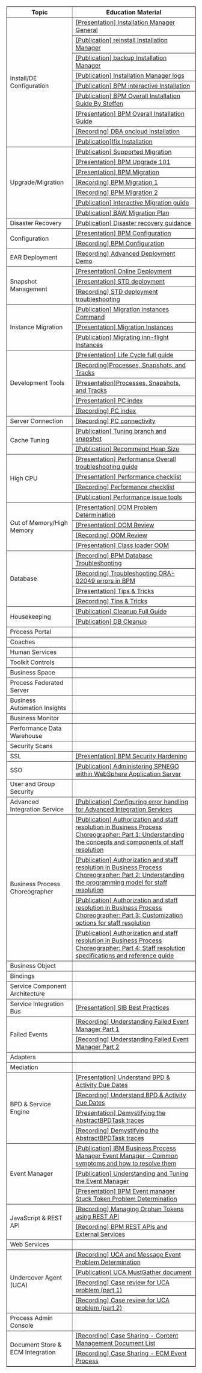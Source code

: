 
<table border="1">
  <tr font-weight: 700;>
    <th>Topic</th>
    <th>Education Material</th>
  </tr>
  <tr>
    <td rowspan="9">Install/DE Configuration</td>
    <td><a href="https://ibm.ent.box.com/folder/43248527637" target="_blank">[Presentation] Installation Manager General</a> </td>
  </tr>
  <tr>
    <td><a href="http://www-01.ibm.com/support/docview.wss?uid=swg21290142" target="_blank">[Publication] reinstall Installation Manager</a> </td>
  </tr>
  <tr>
    <td><a href="http://www-01.ibm.com/support/docview.wss?uid=swg21665878" target="_blank">[Publication] backup Installation Manager</a> </td>
  </tr>
   <tr>
    <td><a href="https://www.ibm.com/support/knowledgecenter/en/SSVJJU_6.4.0/com.ibm.IBMDS.doc_6.4/c_ig_ibmim_sds_log_files.html" target="_blank">[Publication] Installation Manager logs</a> </td>
  </tr>
   <tr>
    <td><a href="https://www.ibm.com/support/knowledgecenter/SSFPJS_8.6.0/com.ibm.wbpm.imuc.doc/topics/bpm_roadmap_form.html" target="_blank">[Publication] BPM interactive Installation</a> </td>
  </tr>
   <tr>
    <td><a href="https://github.ibm.com/steffen-baumann/baw-iam-support/wiki/Installation-BPM%5CBAW" target="_blank">[Publication] BPM Overall Installation Guide By Steffen</a> </td>
  </tr>
   <tr>
    <td><a href="https://github.ibm.com/steffen-baumann/baw-iam-support/raw/master/BPM_BAW%20Installation/IBM%20BPM%20%26%20BAW%20Installation.pptx" target="_blank">[Presentation] BPM Overall Installation Guide</a> </td>
  </tr>
   <tr>
    <td><a href="https://ibm.ent.box.com/file/344592733326" target="_blank">[Recording] DBA oncloud installation</a> </td>
  </tr>
   <tr>
    <td><a href="https://www-01.ibm.com/support/docview.wss?uid=swg21417656" target="_blank">[Publication]Ifix Installation</a> </td>
  </tr>

  <tr>
    <td rowspan="7">Upgrade/Migration </td>
    <td><a href="http://www-01.ibm.com/support/docview.wss?uid=swg21610883" target="_blank">[Publication] Supported Migration </a></td>
  </tr>
  <tr>
    <td><a href="https://ibm.ent.box.com/file/308009602094" target="_blank">[Presentation] BPM Upgrade 101</a> </td>
  </tr>
  <tr>
    <td><a href="https://ibm.ent.box.com/file/308013203031" target="_blank">[Presentation] BPM Migration</a> </td>
  </tr>
  <tr>
    <td><a href="https://ibm.ent.box.com/file/308009616790" target="_blank">[Recording] BPM Migration 1</a> </td>
  </tr>
  <tr>
    <td><a href="https://ibm.ent.box.com/file/308019681748" target="_blank">[Recording] BPM Migration 2</a> </td>
  </tr>
  <tr>
    <td><a href="https://www.ibm.com/support/knowledgecenter/en/SSFPJS_8.6.0/com.ibm.wbpm.imuc.doc/topics/bpm_mig_roadmap_form.html" target="_blank">[Publication] Interactive Migration guide</a> </td>
  </tr>
  <tr>
    <td><a href="https://www.ibm.com/support/knowledgecenter/en/SS8JB4/com.ibm.wbpm.imuc.doc/topics/cpln_mig_planning.html" target="_blank">[Publication] BAW Migration Plan</a> </td>
  </tr>

  <tr>
    <td>Disaster Recovery</td>
    <td><a href="https://www.ibm.com/developerworks/bpm/library/techarticles/1504_richardson/1504_richardson.html" target="_blank">[Publication] Disaster recovery guidance</a>  </td>
  </tr>
  <tr>
    <td rowspan="2">Configuration</td>
    <td><a href="https://github.ibm.com/steffen-baumann/baw-iam-support/blob/master/BPM_BAW%20Configuration/BPM%20Configuration.pdf" target="_blank">[Presentation] BPM Configuration</a>  </td>
  </tr>

  <tr>
    <td><a href="https://raw.github.ibm.com/steffen-baumann/baw-iam-support/master/BPM_BAW%20Configuration/Presenation%20about%20Configuration.mp4?token=AACezrLZxtWLl-t0zefX3Vn8ek409dDFks5dJZqFwA%3D%3D" target="_blank">[Recording] BPM Configuration</a>  </td>
  </tr>
  <tr>
    <td>EAR Deployment</td>
    <td><a href="https://ibm.ent.box.com/file/253784405027" target="_blank">[Recording] Advanced Deployment Demo</a>  </td>
  </tr>
  <tr>
    <td rowspan="3">Snapshot Management</td>
    <td><a href="https://ibm.ent.box.com/file/170283106484" target="_blank">[Presentation] Online Deployment </a>  </td>
  </tr>
  <tr>
    <td><a href="http://ausgsa.ibm.com/projects/b/bpm_support/EducationSessions/BrownBagSeries/StdDeploy.ppt" target="_blank">[Presentation] STD deployment</a>  </td>
  </tr>
<tr>
    <td><a href="http://ausgsa.ibm.com/projects/b/bpm_support/EducationSessions/BrownBagSeries/StdDeployTroubleshoot.mov" target="_blank">[Recording] STD deployment troubleshooting</a>  </td>
  </tr>
  <tr>
    <td rowspan="3">Instance Migration</td>
    <td><a href="https://www.ibm.com/support/knowledgecenter/SSFPJS_8.6.0/com.ibm.wbpm.ref.doc/topics/rref_bpmmigrateinstances.html" target="_blank">[Publication] Migration instances Command </a>  </td>
  </tr>
  <tr>
    <td><a href="https://www.ibm.com/developerworks/bpm/bpmjournal/1305_norelus/1305_norelus-pdf.pdf" target="_blank">[Presentation] Migration Instances</a>  </td>
  </tr>
  <tr>
    <td><a href="https://developer.ibm.com/bpm/docs/upgrades-migration/migrating-flight-instances/" target="_blank">[Publication] Migrating inn-flight Instances</a>  </td>
  </tr>
  <tr>
    <td rowspan="5">Development Tools</td>
    <td><a href="https://ibm.ent.box.com/file/349720780731" target="_blank">[Presentation] Life Cycle full guide</a>  </td>
  </tr>
  <tr>
    <td><a href="http://ausgsa.ibm.com/projects/b/bpm_support/EducationSessions/BrownBagSeries/BrownBagL2.Snapshots.mov" target="_blank">[Recording]Processes, Snapshots, and Tracks</a>  </td>
  </tr>
  <tr>
    <td><a href="http://ausgsa.ibm.com/projects/b/bpm_support/EducationSessions/BrownBagSeries/Snapshots.ppt" target="_blank">[Presentation]Processes, Snapshots, and Tracks</a>  </td>
  </tr>
  <tr>
    <td><a href="https://ibm.ent.box.com/file/292882909910" target="_blank">[Presentation] PC index</a>  </td>
  </tr>
  <tr>
    <td><a href="https://ibm.ent.box.com/file/292886905756" target="_blank">[Recording] PC index </a>  </td>
  </tr>
  <tr>
    <td>Server Connection </td>
    <td><a href="https://ibm.ent.box.com/file/253787022399 " target="_blank">[Recording] PC connectivity </a>  </td>
  </tr>
  <tr>
    <td rowspan="2">Cache Tuning </td>
    <td><a href="https://www.ibm.com/developerworks/bpm/library/techarticles/1404_booz/1404_booz.html" target="_blank">[Publication] Tuning branch and snapshot</a>  </td>
  </tr>
  <tr>
    <td><a href="https://developer.ibm.com/answers/questions/310443/what-is-the-maximum-recommended-heap-size-in-bpm" target="_blank">[Publication] Recommend Heap Size </a> </td>
  </tr>
  <tr>
    <td rowspan="4">High CPU </td>
    <td><a href="https://ibm.ent.box.com/file/312396653922" target="_blank">[Presentation] Performance Overall troubleshooting guide </a>  </td>
  </tr>
  <tr>
    <td><a href="https://ibm.ent.box.com/file/312387711615" target="_blank">[Presentation] Performance checklist </a>  </td>
  </tr>
  <tr>
    <td><a href="https://ibm.ent.box.com/file/313183589763" target="_blank">[Recording] Performance checklist</a>  </td>
  </tr>
  <tr>
    <td><a href="https://github.ibm.com/steffen-baumann/baw-iam-support/wiki/Memory-Reviews" target="_blank">[Publication] Performance issue tools </a>  </td>
  </tr>
  <tr>
    <td rowspan="4">Out of Memory/High Memory </td>
    <td><a href="https://ibm.ent.box.com/file/313146201513 " target="_blank">[Presentation] OOM Problem Determination </a>  </td>
  </tr>
  <tr>
    <td><a href="https://ibm.ent.box.com/file/313159223503 " target="_blank">[Presentation] OOM Review </a>  </td>
  </tr>
  <tr>
    <td><a href="https://ibm.ent.box.com/file/313159159080" target="_blank">[Recording] OOM Review</a>  </td>
  </tr>
  <tr>
    <td><a href="https://ibm.ent.box.com/file/317494289713 " target="_blank">[Presentation] Class loader OOM</a>  </td>
  </tr>
  <tr>
    <td rowspan="4">Database </td>
    <td><a href="https://ibm.ent.box.com/file/487267695971 " target="_blank">[Recording] BPM Database Troubleshooting</a>  </td>
  </tr>
  <tr>
    <td><a href="https://ibm.ent.box.com/file/487269891441 " target="_blank">[Recording] Troubleshooting ORA-02049 errors in BPM </a>  </td>
  </tr>
  <tr>
    <td><a href="https://ibm.ent.box.com/file/487256864492" target="_blank">[Presentation] Tips & Tricks</a>  </td>
  </tr>
  <tr>
    <td><a href="https://ibm.ent.box.com/file/487260006627" target="_blank">[Recording] Tips & Tricks</a>  </td>
  </tr>
  <tr>
    <td rowspan="2">Housekeeping </td>
    <td><a href="https://support.bp-3.com/hc/en-us/articles/115015928207-IBM-BPM-8-5-x-8-6-and-IBM-BAW-v-18-0-0-x-purging-cleanup-full-guide#know" target="_blank">[Publication] Cleanup Full Guide</a>  </td>
  </tr>
  <tr>
    <td><a href="https://developer.ibm.com/answers/questions/193115/how-do-i-know-the-when-the-bpm-databases-should-be/" target="_blank">[Publication] DB Cleanup </a>  </td>
  </tr>
  <tr>
    <td>Process Portal </td>
    <td><a href="" target="_blank"></a>  </td>
  </tr>
  <tr>
    <td>Coaches</td>
    <td><a href="" target="_blank"></a>  </td>
  </tr>
  <tr>
    <td>Human Services</td>
    <td><a href="" target="_blank"></a>  </td>
  </tr>
  <tr>
    <td>Toolkit Controls </td>
    <td><a href="" target="_blank"></a>  </td>
  </tr>
  <tr>
    <td>Business Space </td>
    <td><a href="" target="_blank"></a>  </td>
  </tr>
  <tr>
    <td>Process Federated Server </td>
    <td><a href="" target="_blank"></a>  </td>
  </tr>
  <tr>
    <td>Business Automation Insights</td>
    <td><a href="" target="_blank"></a>  </td>
  </tr>
  <tr>
    <td>Business Monitor</td>
    <td><a href="" target="_blank"></a>  </td>
  </tr>
  <tr>
    <td>Performance Data Warehouse </td>
    <td><a href="" target="_blank"></a>  </td>
  </tr>
  <tr>
    <td>Security Scans</td>
    <td><a href="" target="_blank"></a>  </td>
  </tr>
  <tr>
    <td>SSL </td>
    <td><a href="https://ibm.box.com/s/qznlfbcnvsrj3lrb7ckqqf3s33gry3c9" target="_blank">[Presentation] BPM Security Hardening </a>  </td>
  </tr>
  <tr>
    <td>SSO </td>
    <td><a href="https://www.ibm.com/developerworks/websphere/library/techarticles/0809_lansche/0809_lansche.html " target="_blank">[Publication] Administering SPNEGO within WebSphere Application Server</a>  </td>
  </tr>
  <tr>
    <td>User and Group Security </td>
    <td><a href="" target="_blank"></a>  </td>
  </tr>
  <tr>
    <td>Advanced Integration Service</td>
    <td><a href="https://www.ibm.com/developerworks/bpm/library/techarticles/1210_agrawal/1210_agrawal.html" target="_blank">[Publication] Configuring error handling for Advanced Integration Services </a>  </td>
  </tr>
  <tr>
    <td rowspan="4">Business Process Choreographer </td>
    <td><a href="http://www.ibm.com/developerworks/websphere/techjournal/0710_lind/0710_lind.html " target="_blank">[Publication] Authorization and staff resolution in Business Process Choreographer: Part 1: Understanding the concepts and components of staff resolution </a>  </td>
  </tr>
  <tr>
    <td><a href="http://www.ibm.com/developerworks/websphere/techjournal/0711_lind/0711_lind.html" target="_blank">[Publication] Authorization and staff resolution in Business Process Choreographer: Part 2: Understanding the programming model for staff resolution </a>  </td>
  </tr>
  <tr>
    <td><a href="http://www.ibm.com/developerworks/websphere/techjournal/0712_lind/0712_lind.html" target="_blank">[Publication] Authorization and staff resolution in Business Process Choreographer: Part 3: Customization options for staff resolution</a>  </td>
  </tr>
  <tr>
    <td><a href="http://www.ibm.com/developerworks/websphere/techjournal/0801_lind/0801_lind.html " target="_blank">[Publication] Authorization and staff resolution in Business Process Choreographer: Part 4: Staff resolution specifications and reference guide</a>  </td>
  </tr>
  <tr>
    <td>Business Object </td>
    <td><a href="" target="_blank"></a>  </td>
  </tr>
  <tr>
    <td>Bindings </td>
    <td><a href="" target="_blank"></a>  </td>
  </tr>
  <tr>
    <td>Service Component Architecture </td>
    <td><a href="" target="_blank"></a>  </td>
  </tr>
  <tr>
    <td>Service Integration Bus  </td>
    <td><a href="https://ibm.ent.box.com/file/488109406677" target="_blank">[Presentation] SIB Best Practices</a>  </td>
  </tr>
  <tr>
    <td rowspan="2">Failed Events </td>
    <td><a href="https://ibm.ent.box.com/file/161166157845 " target="_blank">[Recording] Understanding Failed Event Manager Part 1 </a>  </td>
  </tr>
  <tr>
    <td><a href="https://ibm.ent.box.com/file/161166225056 " target="_blank">[Recording] Understanding Failed Event Manager Part 2 </a>  </td>
  </tr>
  <tr>
    <td>Adapters  </td>
    <td><a href="" target="_blank"></a>  </td>
  </tr>
  <tr>
    <td>Mediation </td>
    <td><a href="" target="_blank"></a>  </td>
  </tr>
  <tr>
    <td rowspan="4">BPD & Service Engine </td>
    <td><a href="https://ibm.ent.box.com/file/208940938775 " target="_blank">[Presentation] Understand BPD & Activity Due Dates </a>  </td>
  </tr>
  <tr>
    <td><a href="https://ibm.ent.box.com/file/211392842556 " target="_blank">[Recording] Understand BPD & Activity Due Dates </a>  </td>
  </tr>
  <tr>
    <td><a href="https://ibm.ent.box.com/file/277536004751 " target="_blank">[Presentation] Demystifying the AbstractBPDTask traces </a>  </td>
  </tr>
  <tr>
    <td><a href="https://ibm.ent.box.com/file/277537936525 " target="_blank">[Recording] Demystifying the AbstractBPDTask traces </a>  </td>
  </tr>
  <tr>
    <td rowspan="3">Event Manager </td>
    <td><a href="https://www.ibm.com/developerworks/community/blogs/aimsupport/entry/ibm_bpm_event_manager_common_problems?lang=en" target="_blank">[Publication] IBM Business Process Manager Event Manager - Common symptoms and how to resolve them </a>  </td>
  </tr>
  <tr>
    <td><a href="https://www-01.ibm.com/support/docview.wss?uid=swg21439613 " target="_blank">[Publication] Understanding and Tuning the Event Manager </a>  </td>
  </tr>
  <tr>
    <td><a href="https://ibm.ent.box.com/file/487258546488 " target="_blank">[Presentation] BPM Event manager Stuck Token Problem Determination </a>  </td>
  </tr>
  <tr>
    <td rowspan="2">JavaScript & REST API </td>
    <td><a href="https://ibm.ent.box.com/file/482165104840" target="_blank">[Recording] Managing Orphan Tokens using REST API </a>  </td>
  </tr>
  <tr>
    <td><a href="https://ibm.ent.box.com/file/153921689044 " target="_blank">[Recording] BPM REST APIs and External Services</a>  </td>
  </tr>
  <tr>
    <td>Web Services </td>
    <td><a href="" target="_blank"></a>  </td>
  </tr>
  <tr>
    <td rowspan="4">Undercover Agent (UCA) </td>
    <td><a href="https://ibm.ent.box.com/file/264582845329 " target="_blank">[Recording] UCA and Message Event Problem Determination </a>  </td>
  </tr>
  <tr>
    <td><a href="http://www-01.ibm.com/support/docview.wss?uid=swg21660915" target="_blank">[Publication] UCA MustGather document </a>  </td>
  </tr>
  <tr>
    <td><a href="https://ibm.ent.box.com/file/482153315247 " target="_blank">[Recording] Case review for UCA problem (part 1) </a>  </td>
  </tr>
  <tr>
    <td><a href="https://ibm.ent.box.com/file/321340775571 " target="_blank">[Recording] Case review for UCA problem (part 2) </a>  </td>
  </tr>
  <tr>
    <td>Process Admin Console </td>
    <td><a href="" target="_blank"></a>  </td>
  </tr>
  <tr>
    <td rowspan="2">Document Store & ECM Integration </td>
    <td><a href="https://ibm.ent.box.com/file/321349274628 " target="_blank">[Recording] Case Sharing - Content Management Document List </a>  </td>
  </tr>
  <tr>
    <td><a href="https://ibm.ent.box.com/file/321345396026 " target="_blank">[Recording] Case Sharing - ECM Event Process </a>  </td>
  </tr>
  
</table>
